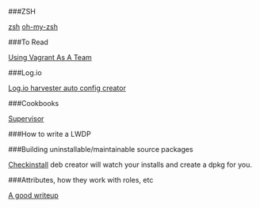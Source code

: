 ###ZSH

[zsh](http://zshwiki.org/home/)
[oh-my-zsh](https://github.com/robbyrussell/oh-my-zsh)

###To Read

[Using Vagrant As A Team](http://www.jedi.be/blog/2011/03/28/using-vagrant-as-a-team/)

###Log.io

[Log.io harvester auto config creator](http://blog.markftw.com/shell/log-io-harvester-auto-config-creator/)

###Cookbooks

[Supervisor](https://github.com/bkonkle/chef-cookbooks/tree/master/supervisor)

###How to write a LWDP

###Building uninstallable/maintainable source packages

[Checkinstall](http://checkinstall.izto.org/) deb creator will watch your installs and create a dpkg for you.

###Attributes, how they work with roles, etc

[A good writeup](http://agiletesting.blogspot.com/2010/11/working-with-chef-attributes.html)

